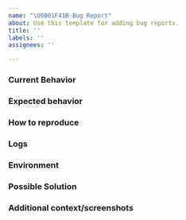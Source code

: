 ```yaml
---
name: "\U0001F41B Bug Report"
about: Use this template for adding bug reports.
title: ''
labels: ''
assignees: ''

---
```


### Current Behavior
<!--- A clear and concise description of the behavior. --->

### Expected behavior
<!--- A clear and concise description of what you expected to happen. --->

### How to reproduce
<!--- Please insert the steps required to reproduce the issue --->

### Logs
<!--- Please insert code example, stacktrace or other. If too long, please put in a gist and link it here. --->

### Environment
<!--- Please describe the current environment this error happened in. --->

### Possible Solution
<!--- Only if you have suggestions on a fix for the bug. -->

### Additional context/screenshots
<!--- Add any other context about the problem here. If applicable, add screenshots to help explain. -->
